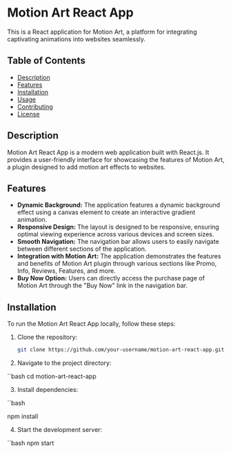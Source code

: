# Motion Art React App

This is a React application for Motion Art, a platform for integrating captivating animations into websites seamlessly.

## Table of Contents

- [Description](#description)
- [Features](#features)
- [Installation](#installation)
- [Usage](#usage)
- [Contributing](#contributing)
- [License](#license)

## Description

Motion Art React App is a modern web application built with React.js. It provides a user-friendly interface for showcasing the features of Motion Art, a plugin designed to add motion art effects to websites.

## Features

- **Dynamic Background:** The application features a dynamic background effect using a canvas element to create an interactive gradient animation.
- **Responsive Design:** The layout is designed to be responsive, ensuring optimal viewing experience across various devices and screen sizes.
- **Smooth Navigation:** The navigation bar allows users to easily navigate between different sections of the application.
- **Integration with Motion Art:** The application demonstrates the features and benefits of Motion Art plugin through various sections like Promo, Info, Reviews, Features, and more.
- **Buy Now Option:** Users can directly access the purchase page of Motion Art through the "Buy Now" link in the navigation bar.

## Installation

To run the Motion Art React App locally, follow these steps:

1. Clone the repository:

   ```bash
   git clone https://github.com/your-username/motion-art-react-app.git

2. Navigate to the project directory:

 ``bash
   cd motion-art-react-app

3.  Install dependencies:

  ``bash

  npm install

4.  Start the development server:

  ``bash
npm start